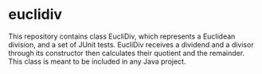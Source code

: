 # euclidiv

This repository contains class EucliDiv, which represents a Euclidean division,
and a set of JUnit tests. EucliDiv receives a dividend and a divisor through
its constructor then calculates their quotient and the remainder. This class is
meant to be included in any Java project.